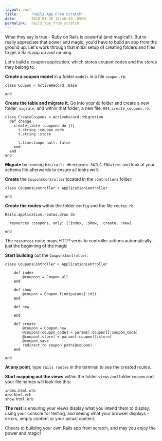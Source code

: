 ```yaml
---
layout: post
title:      "Rails App From Scratch"
date:       2020-01-26 12:46:49 -0500
permalink:  rails_app_from_scratch
---
```



What they say is true - Ruby on Rails is powerful (and magical!). But to really appreciate that power and magic, you'd have to build an app from the ground up. Let's work through that initial setup of creating folders and files to get a Rails app up and running.

Let's build a coupon application, which stores coupon codes and the stores they belong to.

**Create a coupon model** in a folder `models` in a file `coupon.rb`:

```
class Coupon < ActiveRecord::Base

end
```

**Create the table and migrate it.** Go into your `db` folder and create a new folder, `migrate`, and within that folder, a new file, `001_create_coupons.rb`:

```
class CreateCoupons < ActiveRecord::Migration
  def change
    create_table :coupons do |t|
      t.string :coupon_code
      t.string :store

      t.timestamps null: false
    end
  end
end
```

**Migrate** by running `bin/rails db:migrate RAILS_ENV=test` and look at your schema file afterwards to ensure all looks well.

**Create** the `CouponsController` located in the `controllers` folder:

```
class CouponsController < ApplicationController

end
```

**Create the routes** within the folder `config` and the file `routes.rb`:

```
Rails.application.routes.draw do

  resources :coupons, only: [:index, :show, :create, :new]

end
```

The `resources` route maps HTTP verbs to controller actions automatically - just the beginning of the magic

**Start building** out the `CouponsController`:

```
class CouponsController < ApplicationController

    def index
		@coupons = Coupon.all
    end

    def show
		@coupon = Coupon.find(params[:id])
    end
    
    def new

    end
		
    def create
        @coupon = Coupon.new
        @coupon[:coupon_code] = params[:coupon][:coupon_code]
        @coupon[:store] = params[:coupon][:store]
        @coupon.save
        redirect_to coupon_path(@coupon)
    end
		
end
```

**At any point**, type `rails routes` in the terminal to see the created routes. 

**Start mapping out the views** within the folder `views` and folder `coupon` and your file names will look like this:

```
index.html.erb
new.html.erb
show.html.erb
```

**The rest** is ensuring your views display what you intend them to display, using your console for testing, and seeing what your browser displays - errors, empty content or your actual content. 

Cheers to building your own Rails app from scratch, and may you enjoy the power and magic!


